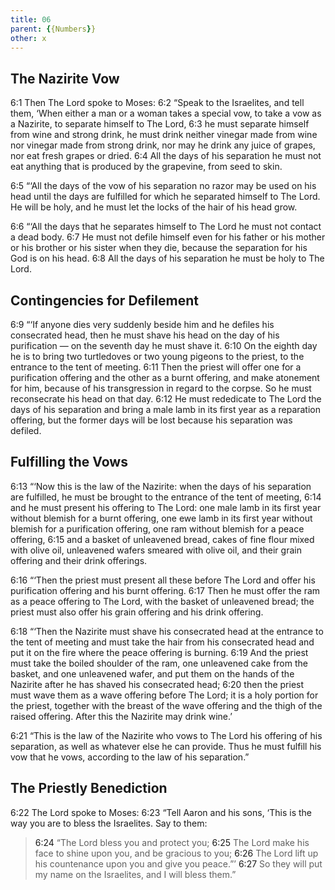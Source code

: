 ```yaml
---
title: 06
parent: {{Numbers}}
other: x
---
```



## The Nazirite Vow

<a name="6:1">6:1</a> Then The Lord spoke to Moses: <a name="6:2">6:2</a> “Speak to the Israelites, and tell them, ‘When either a man or a woman takes a special vow, to take a vow as a Nazirite, to separate himself to The Lord, <a name="6:3">6:3</a> he must separate himself from wine and strong drink, he must drink neither vinegar made from wine nor vinegar made from strong drink, nor may he drink any juice of grapes, nor eat fresh grapes or dried. <a name="6:4">6:4</a> All the days of his separation he must not eat anything that is produced by the grapevine, from seed to skin.

<a name="6:5">6:5</a> “‘All the days of the vow of his separation no razor may be used on his head until the days are fulfilled for which he separated himself to The Lord. He will be holy, and he must let the locks of the hair of his head grow.

<a name="6:6">6:6</a> “‘All the days that he separates himself to The Lord he must not contact a dead body. <a name="6:7">6:7</a> He must not defile himself even for his father or his mother or his brother or his sister when they die, because the separation for his God is on his head. <a name="6:8">6:8</a> All the days of his separation he must be holy to The Lord.

## Contingencies for Defilement

<a name="6:9">6:9</a> “‘If anyone dies very suddenly beside him and he defiles his consecrated head, then he must shave his head on the day of his purification — on the seventh day he must shave it. <a name="6:10">6:10</a> On the eighth day he is to bring two turtledoves or two young pigeons to the priest, to the entrance to the tent of meeting. <a name="6:11">6:11</a> Then the priest will offer one for a purification offering and the other as a burnt offering, and make atonement for him, because of his transgression in regard to the corpse. So he must reconsecrate his head on that day. <a name="6:12">6:12</a> He must rededicate to The Lord the days of his separation and bring a male lamb in its first year as a reparation offering, but the former days will be lost because his separation was defiled.

## Fulfilling the Vows

<a name="6:13">6:13</a> “‘Now this is the law of the Nazirite: when the days of his separation are fulfilled, he must be brought to the entrance of the tent of meeting, <a name="6:14">6:14</a> and he must present his offering to The Lord: one male lamb in its first year without blemish for a burnt offering, one ewe lamb in its first year without blemish for a purification offering, one ram without blemish for a peace offering, <a name="6:15">6:15</a> and a basket of unleavened bread, cakes of fine flour mixed with olive oil, unleavened wafers smeared with olive oil, and their grain offering and their drink offerings.

<a name="6:16">6:16</a> “‘Then the priest must present all these before The Lord and offer his purification offering and his burnt offering. <a name="6:17">6:17</a> Then he must offer the ram as a peace offering to The Lord, with the basket of unleavened bread; the priest must also offer his grain offering and his drink offering.

<a name="6:18">6:18</a> “‘Then the Nazirite must shave his consecrated head at the entrance to the tent of meeting and must take the hair from his consecrated head and put it on the fire where the peace offering is burning. <a name="6:19">6:19</a> And the priest must take the boiled shoulder of the ram, one unleavened cake from the basket, and one unleavened wafer, and put them on the hands of the Nazirite after he has shaved his consecrated head; <a name="6:20">6:20</a> then the priest must wave them as a wave offering before The Lord; it is a holy portion for the priest, together with the breast of the wave offering and the thigh of the raised offering. After this the Nazirite may drink wine.’

<a name="6:21">6:21</a> “This is the law of the Nazirite who vows to The Lord his offering of his separation, as well as whatever else he can provide. Thus he must fulfill his vow that he vows, according to the law of his separation.”

## The Priestly Benediction

<a name="6:22">6:22</a> The Lord spoke to Moses: <a name="6:23">6:23</a> “Tell Aaron and his sons, ‘This is the way you are to bless the Israelites. Say to them:

> <a name="6:24">6:24</a> “The Lord bless you and protect you;
> <a name="6:25">6:25</a> The Lord make his face to shine upon you,
> and be gracious to you;
> <a name="6:26">6:26</a> The Lord lift up his countenance upon you
> and give you peace.”’
> <a name="6:27">6:27</a> So they will put my name on the Israelites, and I will bless them.”

